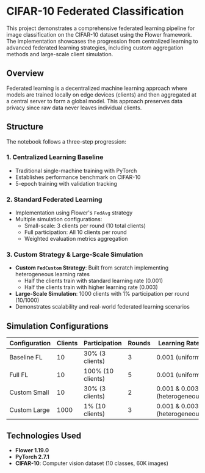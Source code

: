 # CIFAR-10 Federated Classification

This project demonstrates a comprehensive federated learning pipeline for image classification on the CIFAR-10 dataset using the Flower framework. The implementation showcases the progression from centralized learning to advanced federated learning strategies, including custom aggregation methods and large-scale client simulation.

## Overview

Federated learning is a decentralized machine learning approach where models are trained locally on edge devices (clients) and then aggregated at a central server to form a global model. This approach preserves data privacy since raw data never leaves individual clients.

## Structure

The notebook follows a three-step progression:

### 1. **Centralized Learning Baseline**
- Traditional single-machine training with PyTorch
- Establishes performance benchmark on CIFAR-10
- 5-epoch training with validation tracking

### 2. **Standard Federated Learning**
- Implementation using Flower's `FedAvg` strategy
- Multiple simulation configurations:
  - Small-scale: 3 clients per round (10 total clients)
  - Full participation: All 10 clients per round
  - Weighted evaluation metrics aggregation

### 3. **Custom Strategy & Large-Scale Simulation**
- **Custom `FedCustom` Strategy**: Built from scratch implementing heterogeneous learning rates
  - Half the clients train with standard learning rate (0.001)
  - Half the clients train with higher learning rate (0.003)
- **Large-Scale Simulation**: 1000 clients with 1% participation per round (10/1000)
- Demonstrates scalability and real-world federated learning scenarios 

## Simulation Configurations

| Configuration | Clients | Participation | Rounds | Learning Rates |
|---------------|---------|---------------|--------|----------------|
| Baseline FL | 10 | 30% (3 clients) | 3 | 0.001 (uniform) |
| Full FL | 10 | 100% (10 clients) | 5 | 0.001 (uniform) |
| Custom Small | 10 | 30% (3 clients) | 2 | 0.001 & 0.003 (heterogeneous) |
| Custom Large | 1000 | 1% (10 clients) | 3 | 0.001 & 0.003 (heterogeneous) |

## Technologies Used

- **Flower 1.19.0**
- **PyTorch 2.7.1**
- **CIFAR-10**: Computer vision dataset (10 classes, 60K images)
